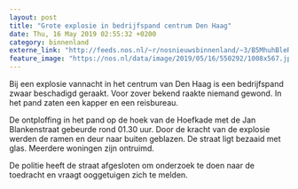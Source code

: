 ```yaml
---
layout: post
title: "Grote explosie in bedrijfspand centrum Den Haag"
date: Thu, 16 May 2019 02:55:32 +0200
category: binnenland
externe_link: "http://feeds.nos.nl/~r/nosnieuwsbinnenland/~3/B5MhuhBleRk/2284870"
feature_image: "https://nos.nl/data/image/2019/05/16/550292/1008x567.jpg"
---
```


<p>Bij een explosie vannacht in het centrum van Den Haag is een bedrijfspand zwaar beschadigd geraakt. Voor zover bekend raakte niemand gewond. In het pand zaten een kapper en een reisbureau. </p>
<p>De ontploffing in het pand op de hoek van de Hoefkade met de Jan Blankenstraat gebeurde rond 01.30 uur. Door de kracht van de explosie werden de ramen en deur naar buiten geblazen. De straat ligt bezaaid met glas. Meerdere woningen zijn ontruimd.</p>
<p>De politie heeft de straat afgesloten om onderzoek te doen naar de toedracht en vraagt ooggetuigen zich te melden.</p><img src="http://feeds.feedburner.com/~r/nosnieuwsbinnenland/~4/B5MhuhBleRk" height="1" width="1" alt=""/>
